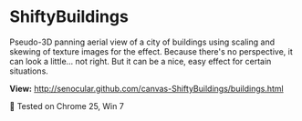 ShiftyBuildings
===============

Pseudo-3D panning aerial view of a city of buildings using scaling and skewing of texture images for the effect. 
Because there's no perspective, it can look a little... not right. But it can be a nice, easy effect for certain situations.

**View:**
http://senocular.github.com/canvas-ShiftyBuildings/buildings.html

:passport_control: Tested on Chrome 25, Win 7
